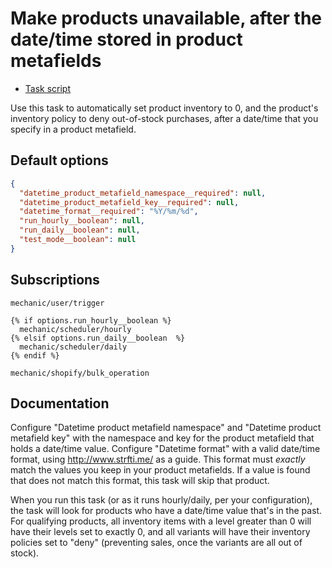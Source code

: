# Make products unavailable, after the date/time stored in product metafields

* [Task script](./script.liquid)

Use this task to automatically set product inventory to 0, and the product's inventory policy to deny out-of-stock purchases, after a date/time that you specify in a product metafield.

## Default options

```json
{
  "datetime_product_metafield_namespace__required": null,
  "datetime_product_metafield_key__required": null,
  "datetime_format__required": "%Y/%m/%d",
  "run_hourly__boolean": null,
  "run_daily__boolean": null,
  "test_mode__boolean": null
}
```

## Subscriptions

```liquid
mechanic/user/trigger

{% if options.run_hourly__boolean %}
  mechanic/scheduler/hourly
{% elsif options.run_daily__boolean  %}
  mechanic/scheduler/daily
{% endif %}

mechanic/shopify/bulk_operation
```

## Documentation

Configure "Datetime product metafield namespace" and "Datetime product metafield key" with the namespace and key for the product metafield that holds a date/time value. Configure "Datetime format" with a valid date/time format, using http://www.strfti.me/ as a guide. This format must _exactly_ match the values you keep in your product metafields. If a value is found that does not match this format, this task will skip that product.

When you run this task (or as it runs hourly/daily, per your configuration), the task will look for products who have a date/time value that's in the past. For qualifying products, all inventory items with a level greater than 0 will have their levels set to exactly 0, and all variants will have their inventory policies set to "deny" (preventing sales, once the variants are all out of stock).